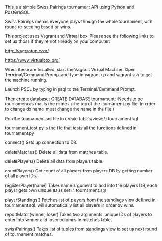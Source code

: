 This is a simple Swiss Pairings tournament API using Python and PostGreSQL.

Swiss Pairings means everyone plays through the whole tournament, with round re-seeding based on wins.

This project uses Vagrant and Virtual box. Please see the following links to set up those if they're not already on your computer:

http://vagrantup.com/

https://www.virtualbox.org/

When these are installed, start the Vagrant Virtual Machine. Open Terminal/Command Prompt and type in vagrant up and vagrant ssh to get the machine running.

Launch PSQL by typing in psql to the Terminal/Command Prompt.

Then create database:
CREATE DATABASE tournament; (Needs to be tournament as that is the name at the top of the tournament.py file. In order to change db name, must change the name in the file.)

Run the tournament.sql file to create tables/view:
\i tournament.sql

tournament_test.py is the file that tests all the functions defined in tournament.py

connect()
Sets up connection to DB.

deleteMatches()
Delete all data from matches table.

deletePlayers()
Delete all data from players table.

countPlayers()
Get count of all players from players DB by getting number of all player IDs.

registerPlayer(name)
Takes name argument to add into the players DB, each player gets own unique ID as set in tournament.sql

playerStandings()
Fetches list of players from the standings view defined in tournament.sql, will automatically list all players in order by wins.

reportMatch(winner, loser)
Takes two arguments: unique IDs of players to enter into winner and loser columns in matches table.

swissPairings()
Takes list of tuples from standings view to set up next round of tournament matches.
